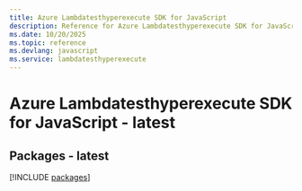 ```yaml
---
title: Azure Lambdatesthyperexecute SDK for JavaScript
description: Reference for Azure Lambdatesthyperexecute SDK for JavaScript
ms.date: 10/20/2025
ms.topic: reference
ms.devlang: javascript
ms.service: lambdatesthyperexecute
---
```

# Azure Lambdatesthyperexecute SDK for JavaScript - latest
## Packages - latest
[!INCLUDE [packages](lambdatesthyperexecute-index.md)]